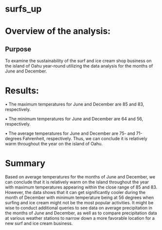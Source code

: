 # surfs_up

# Overview of the analysis:

## Purpose

To examine the sustainability of the surf and ice cream shop business on the island of Oahu year-round utilizing the data analysis for the months of June and December. 

# Results:

•	The maximum temperatures for June and December are 85 and 83, respectively. 


•	The minimum temperatures for June and December are 64 and 56, respectively. 


•	The average temperatures for June and December are 75- and 71-degrees Fahrenheit, respectively. Thus, we can conclude it is relatively warm throughout the year on the island of Oahu. 

# Summary

Based on average temperatures for the months of June and December, we can conclude that it is relatively warm on the island throughout the year with maximum temperatures appearing within the close range of 85 and 83. However, the data shows that it can get significantly cooler during the month of December with minimum temperature being at 56 degrees when surfing and ice cream might not be the most popular activities. It might be wise to conduct additional queries to see data on average precipitation in the months of June and December, as well as to compare precipitation data at various weather stations to narrow down a more favorable location for a new surf and ice cream business.  
